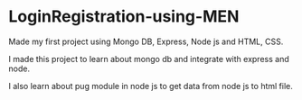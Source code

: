 ﻿# LoginRegistration-using-MEN

Made my first project using Mongo DB, Express, Node js and HTML, CSS.

I made this project to learn about mongo db and integrate with express and node.

I also learn about pug module in node js to get data from node js to html file.
